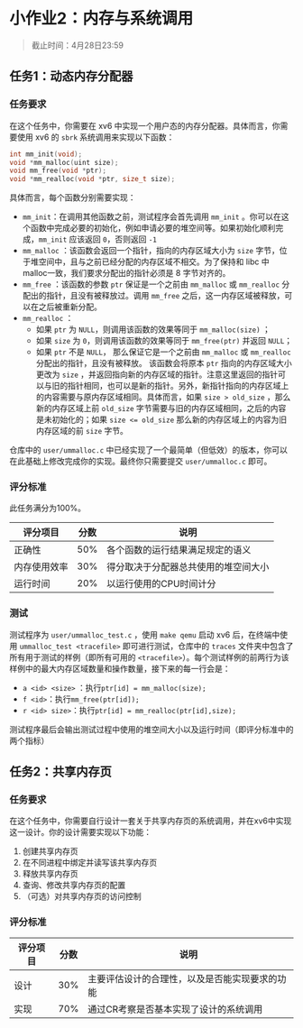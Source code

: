 # 小作业2：内存与系统调用

> 截止时间：4月28日23:59

## 任务1：动态内存分配器

### 任务要求

在这个任务中，你需要在 xv6 中实现一个用户态的内存分配器。具体而言，你需要使用 xv6 的 `sbrk` 系统调用来实现以下函数：

```cpp
int mm_init(void);
void *mm_malloc(uint size);
void mm_free(void *ptr);
void *mm_realloc(void *ptr, size_t size);
```

具体而言，每个函数分别需要实现：

- `mm_init`：在调用其他函数之前，测试程序会首先调用 `mm_init` 。你可以在这个函数中完成必要的初始化，例如申请必要的堆空间等。如果初始化顺利完成，`mm_init` 应该返回 `0`，否则返回 `-1`
- `mm_malloc` ：该函数会返回一个指针，指向的内存区域大小为 `size` 字节，位于堆空间中，且与之前已经分配的内存区域不相交。为了保持和 libc 中malloc一致，我们要求分配出的指针必须是 8 字节对齐的。
- `mm_free` ：该函数的参数 `ptr` 保证是一个之前由 `mm_malloc` 或 `mm_realloc` 分配出的指针，且没有被释放过。调用 `mm_free` 之后，这一内存区域被释放，可以在之后被重新分配。
- `mm_realloc` ：
  - 如果 `ptr` 为 `NULL`，则调用该函数的效果等同于 `mm_malloc(size)` ；
  - 如果 `size` 为 `0`，则调用该函数的效果等同于 `mm_free(ptr)` 并返回 `NULL`；
  - 如果 `ptr` 不是 `NULL`， 那么保证它是一个之前由 `mm_malloc` 或 `mm_realloc` 分配出的指针，且没有被释放。 该函数会将原本 `ptr` 指向的内存区域大小更改为 `size` ，并返回指向新的内存区域的指针。注意这里返回的指针可以与旧的指针相同，也可以是新的指针。另外，新指针指向的内存区域上的内容需要与原内存区域相同。具体而言，如果 `size > old_size`  ，那么新的内存区域上前 `old_size` 字节需要与旧的内存区域相同，之后的内容是未初始化的；如果 `size <= old_size`  那么新的内存区域上的内容为旧内存区域的前 `size` 字节。

仓库中的 `user/ummalloc.c` 中已经实现了一个最简单（但低效）的版本，你可以在此基础上修改完成你的实现。最终你只需要提交 `user/ummalloc.c` 即可。

### 评分标准

此任务满分为100%。

| 评分项目     | 分数 | 说明                                 |
| ------------ | ---- | ------------------------------------ |
| 正确性       | 50%  | 各个函数的运行结果满足规定的语义     |
| 内存使用效率 | 30%  | 得分取决于分配器总共使用的堆空间大小 |
| 运行时间     | 20%  | 以运行使用的CPU时间计分              |

### 测试

测试程序为 `user/ummalloc_test.c` ，使用 `make qemu` 启动 xv6 后，在终端中使用 `ummalloc_test <tracefile>` 即可进行测试，仓库中的 `traces` 文件夹中包含了所有用于测试的样例（即所有可用的 `<tracefile>`）。每个测试样例的前两行为该样例中的最大内存区域数量和操作数量，接下来的每一行会是：

- `a <id> <size>` ：执行`ptr[id] = mm_malloc(size);`
- `f <id>`：执行`mm_free(ptr[id]);`
- `r <id> size>`：执行`ptr[id] = mm_realloc(ptr[id],size);`

测试程序最后会输出测试过程中使用的堆空间大小以及运行时间（即评分标准中的两个指标）

## 任务2：共享内存页

### 任务要求

在这个任务中，你需要自行设计一套关于共享内存页的系统调用，并在xv6中实现这一设计。你的设计需要实现以下功能：

1. 创建共享内存页
2. 在不同进程中绑定并读写该共享内存页
3. 释放共享内存页
4. 查询、修改共享内存页的配置
5. （可选）对共享内存页的访问控制

### 评分标准

| 评分项目 | 分数 | 说明                                           |
| -------- | ---- | ---------------------------------------------- |
| 设计     | 30%  | 主要评估设计的合理性，以及是否能实现要求的功能 |
| 实现     | 70%  | 通过CR考察是否基本实现了设计的系统调用         |